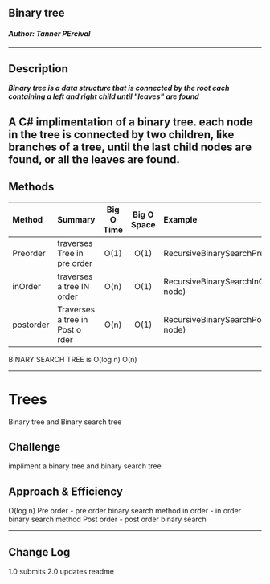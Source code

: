 ## Binary tree
#### *Author: Tanner PErcival*

------------------------------

## Description
***Binary tree is a data structure that is connected by the root each containing a left and right child until "leaves" are found***

A C# implimentation of a binary tree. each node in the tree is connected by two children, like branches of a tree, until the last child nodes are found, or all the leaves are found.
------------------------------

## Methods

| Method | Summary | Big O Time | Big O Space | Example | 
| :----------- | :----------- | :-------------: | :-------------: | :----------- |
| Preorder | traverses Tree in pre order | O(1) | O(1) | RecursiveBinarySearchPre(Node node) |
| inOrder | traverses a tree IN order| O(n) | O(1) | RecursiveBinarySearchInOrder(Node node) |
| postorder | Traverses a tree in Post o rder | O(n) | O(1) | RecursiveBinarySearchPostOrder(Node node) |
BINARY SEARCH TREE is O(log n)
						O(n)

------------------------------
# Trees
Binary tree and Binary search tree

## Challenge
impliment a binary tree and binary search tree

## Approach & Efficiency
O(log n)
Pre order - pre order binary search method
in order - in order binary search method
Post order - post order binary search



------------------------------

## Change Log
1.0 submits
2.0 updates readme

